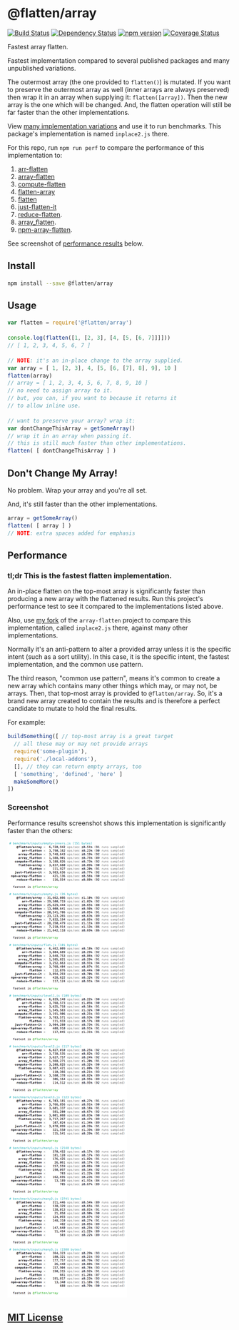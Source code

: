 # @flatten/array
[![Build Status](https://travis-ci.org/elidoran/flatten-array.svg?branch=master)](https://travis-ci.org/elidoran/flatten-array)
[![Dependency Status](https://gemnasium.com/elidoran/flatten-array.png)](https://gemnasium.com/elidoran/flatten-array)
[![npm version](https://badge.fury.io/js/%40flatten%2Farray.svg)](http://badge.fury.io/js/%40flatten%2Farray)
[![Coverage Status](https://coveralls.io/repos/github/elidoran/flatten-array/badge.svg?branch=master)](https://coveralls.io/github/elidoran/flatten-array?branch=master)

Fastest array flatten.

Fastest implementation compared to several published packages and many unpublished variations.

The outermost array (the one provided to `flatten()`) is mutated. If you want to preserve the outermost array as well (inner arrays are always preserved) then wrap it in an array when supplying it: `flatten([array])`. Then the new array is the one which will be changed. And, the flatten operation will still be far faster than the other implementations.

View [many implementation variations](https://github.com/elidoran/array-flatten/tree/add-more/benchmark/code/flatten) and use it to run benchmarks. This package's implementation is named `inplace2.js` there.

For this repo, run `npm run perf` to compare the performance of this implementation to:

1. [arr-flatten](https://www.npmjs.com/package/arr-flatten)
2. [array-flatten](https://www.npmjs.com/package/array-flatten)
3. [compute-flatten](https://www.npmjs.com/package/compute-flatten)
4. [flatten-array](https://www.npmjs.com/package/flatten-array)
5. [flatten](https://www.npmjs.com/package/flatten)
6. [just-flatten-it](https://www.npmjs.com/package/just-flatten-it)
7. [reduce-flatten](https://www.npmjs.com/package/reduce-flatten).
8. [array_flatten](https://www.npmjs.com/package/array_flatten).
9. [npm-array-flatten](https://www.npmjs.com/package/npm-array-flatten).

See screenshot of [performance results](#screenshot) below.


## Install

```sh
npm install --save @flatten/array
```


## Usage

```javascript
var flatten = require('@flatten/array')

console.log(flatten([1, [2, 3], [4, [5, [6, 7]]]]))
// [ 1, 2, 3, 4, 5, 6, 7 ]

// NOTE: it's an in-place change to the array supplied.
var array = [ 1, [2, 3], 4, [5, [6, [7], 8], 9], 10 ]
flatten(array)
// array = [ 1, 2, 3, 4, 5, 6, 7, 8, 9, 10 ]
// no need to assign array to it.
// but, you can, if you want to because it returns it
// to allow inline use.

// want to preserve your array? wrap it:
var dontChangeThisArray = getSomeArray()
// wrap it in an array when passing it.
// this is still much faster than other implementations.
flatten( [ dontChangeThisArray ] )
```


## Don't Change My Array!

No problem. Wrap your array and you're all set.

And, it's still faster than the other implementations.

```javascript
array = getSomeArray()
flatten( [ array ] )
// NOTE: extra spaces added for emphasis
```


## Performance

### **tl;dr** This is the fastest flatten implementation.

An in-place flatten on the top-most array is significantly faster than producing a new array with the flattened results. Run this project's performance test to see it compared to the implementations listed above.

Also, use [my fork](https://github.com/elidoran/array-flatten/tree/add-more/benchmark/code/flatten) of the `array-flatten` project to compare this implementation, called `inplace2.js` there, against many other implementations.

Normally it's an anti-pattern to alter a provided array unless it is the specific intent (such as a sort utility). In this case, it is the specific intent, the fastest implementation, and the common use pattern.

The third reason, "common use pattern", means it's common to create a new array which contains many other things which may, or may not, be arrays. Then, that top-most array is provided to `@flatten/array`. So, it's a brand new array created to contain the results and is therefore a perfect candidate to mutate to hold the final results.

For example:

```javascript
buildSomething([ // top-most array is a great target
  // all these may or may not provide arrays
  require('some-plugin'),
  require('./local-addons'),
  [], // they can return empty arrays, too
  [ 'something', 'defined', 'here' ]
  makeSomeMore()
])
```


### Screenshot

Performance results screenshot shows this implementation is significantly faster than the others:

![Show performance comparison with various inputs for this implementation, array-flatten, and flatten-array.](docs/performance.png)


## [MIT License](LICENSE)

